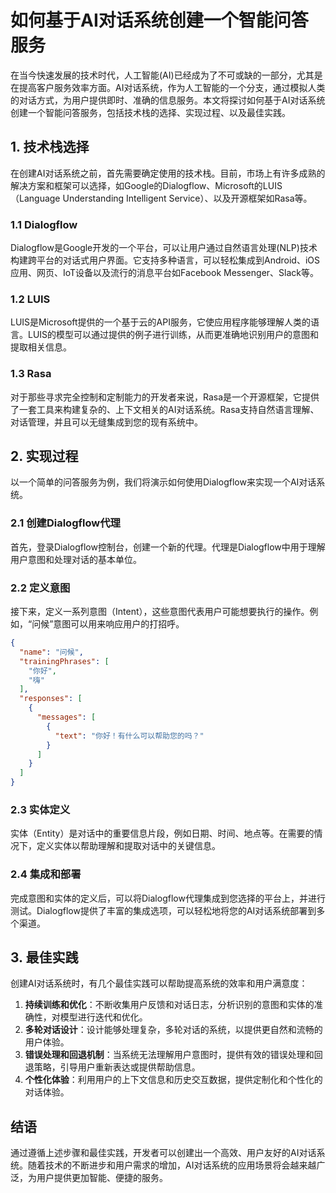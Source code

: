 # 如何基于AI对话系统创建一个智能问答服务

在当今快速发展的技术时代，人工智能(AI)已经成为了不可或缺的一部分，尤其是在提高客户服务效率方面。AI对话系统，作为人工智能的一个分支，通过模拟人类的对话方式，为用户提供即时、准确的信息服务。本文将探讨如何基于AI对话系统创建一个智能问答服务，包括技术栈的选择、实现过程、以及最佳实践。

## 1. 技术栈选择

在创建AI对话系统之前，首先需要确定使用的技术栈。目前，市场上有许多成熟的解决方案和框架可以选择，如Google的Dialogflow、Microsoft的LUIS（Language Understanding Intelligent Service）、以及开源框架如Rasa等。

### 1.1 Dialogflow

Dialogflow是Google开发的一个平台，可以让用户通过自然语言处理(NLP)技术构建跨平台的对话式用户界面。它支持多种语言，可以轻松集成到Android、iOS应用、网页、IoT设备以及流行的消息平台如Facebook Messenger、Slack等。

### 1.2 LUIS

LUIS是Microsoft提供的一个基于云的API服务，它使应用程序能够理解人类的语言。LUIS的模型可以通过提供的例子进行训练，从而更准确地识别用户的意图和提取相关信息。

### 1.3 Rasa

对于那些寻求完全控制和定制能力的开发者来说，Rasa是一个开源框架，它提供了一套工具来构建复杂的、上下文相关的AI对话系统。Rasa支持自然语言理解、对话管理，并且可以无缝集成到您的现有系统中。

## 2. 实现过程

以一个简单的问答服务为例，我们将演示如何使用Dialogflow来实现一个AI对话系统。

### 2.1 创建Dialogflow代理

首先，登录Dialogflow控制台，创建一个新的代理。代理是Dialogflow中用于理解用户意图和处理对话的基本单位。

### 2.2 定义意图

接下来，定义一系列意图（Intent），这些意图代表用户可能想要执行的操作。例如，“问候”意图可以用来响应用户的打招呼。

```json
{
  "name": "问候",
  "trainingPhrases": [
    "你好",
    "嗨"
  ],
  "responses": [
    {
      "messages": [
        {
          "text": "你好！有什么可以帮助您的吗？"
        }
      ]
    }
  ]
}
```

### 2.3 实体定义

实体（Entity）是对话中的重要信息片段，例如日期、时间、地点等。在需要的情况下，定义实体以帮助理解和提取对话中的关键信息。

### 2.4 集成和部署

完成意图和实体的定义后，可以将Dialogflow代理集成到您选择的平台上，并进行测试。Dialogflow提供了丰富的集成选项，可以轻松地将您的AI对话系统部署到多个渠道。

## 3. 最佳实践

创建AI对话系统时，有几个最佳实践可以帮助提高系统的效率和用户满意度：

1. **持续训练和优化**：不断收集用户反馈和对话日志，分析识别的意图和实体的准确性，对模型进行迭代和优化。
2. **多轮对话设计**：设计能够处理复杂，多轮对话的系统，以提供更自然和流畅的用户体验。
3. **错误处理和回退机制**：当系统无法理解用户意图时，提供有效的错误处理和回退策略，引导用户重新表达或提供帮助信息。
4. **个性化体验**：利用用户的上下文信息和历史交互数据，提供定制化和个性化的对话体验。

## 结语

通过遵循上述步骤和最佳实践，开发者可以创建出一个高效、用户友好的AI对话系统。随着技术的不断进步和用户需求的增加，AI对话系统的应用场景将会越来越广泛，为用户提供更加智能、便捷的服务。
